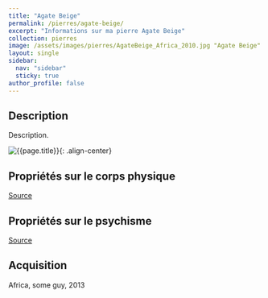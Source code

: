 ```yaml
---
title: "Agate Beige"
permalink: /pierres/agate-beige/
excerpt: "Informations sur ma pierre Agate Beige"
collection: pierres
image: /assets/images/pierres/AgateBeige_Africa_2010.jpg "Agate Beige"
layout: single
sidebar:
  nav: "sidebar"
  sticky: true
author_profile: false
---
```


## Description
Description.

![{{page.title}}]({{page.image}} "Agate Beige"){: .align-center}

## Propriétés sur le corps physique


[Source](https://)


## Propriétés sur le psychisme


[Source](https://)

## Acquisition
Africa, some guy, 2013